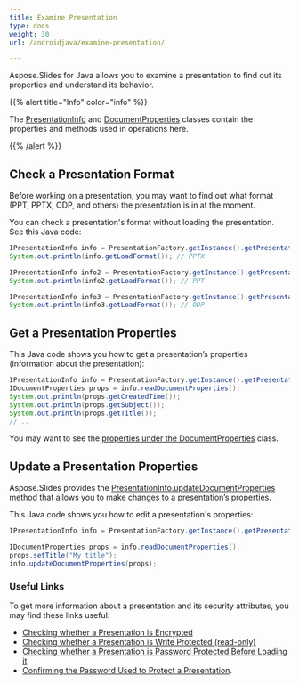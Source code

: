```yaml
---
title: Examine Presentation
type: docs
weight: 30
url: /androidjava/examine-presentation/

---
```


Aspose.Slides for Java allows you to examine a presentation to find out its properties and understand its behavior. 

{{% alert title="Info" color="info" %}} 

The [PresentationInfo](https://reference.aspose.com/slides/androidjava/com.aspose.slides/PresentationInfo) and [DocumentProperties](https://reference.aspose.com/slides/androidjava/com.aspose.slides/documentproperties/) classes contain the properties and methods used in operations here.

{{% /alert %}} 

## **Check a Presentation Format**

Before working on a presentation, you may want to find out what format (PPT, PPTX, ODP, and others) the presentation is in at the moment.

You can check a presentation's format without loading the presentation. See this Java code:

```java
IPresentationInfo info = PresentationFactory.getInstance().getPresentationInfo("pres.pptx");
System.out.println(info.getLoadFormat()); // PPTX

IPresentationInfo info2 = PresentationFactory.getInstance().getPresentationInfo("pres.ppt");
System.out.println(info2.getLoadFormat()); // PPT

IPresentationInfo info3 = PresentationFactory.getInstance().getPresentationInfo("pres.odp");
System.out.println(info3.getLoadFormat()); // ODP
```

## **Get a Presentation Properties**

This Java code shows you how to get a presentation’s properties (information about the presentation):

```java
IPresentationInfo info = PresentationFactory.getInstance().getPresentationInfo("pres.pptx");
IDocumentProperties props = info.readDocumentProperties();
System.out.println(props.getCreatedTime());
System.out.println(props.getSubject());
System.out.println(props.getTitle());
// .. 
```

You may want to see the [properties under the DocumentProperties](https://reference.aspose.com/slides/androidjava/com.aspose.slides/documentproperties/#DocumentProperties--) class.

## **Update a Presentation Properties**

Aspose.Slides provides the [PresentationInfo.updateDocumentProperties](https://reference.aspose.com/slides/androidjava/com.aspose.slides/PresentationInfo#updateDocumentProperties-com.aspose.slides.IDocumentProperties-) method that allows you to make changes to a presentation’s properties.

This Java code shows you how to edit a presentation's properties:

```java
IPresentationInfo info = PresentationFactory.getInstance().getPresentationInfo("pres.pptx");

IDocumentProperties props = info.readDocumentProperties();
props.setTitle("My title");
info.updateDocumentProperties(props);
```

### **Useful Links**

To get more information about a presentation and its security attributes, you may find these links useful:

- [Checking whether a Presentation is Encrypted](https://docs.aspose.com/slides/androidjava/password-protected-presentation/#checking-whether-a-presentation-is-encrypted)
- [Checking whether a Presentation is Write Protected (read-only)](https://docs.aspose.com/slides/androidjava/password-protected-presentation/#checking-whether-a-presentation-is-write-protected)
- [Checking whether a Presentation is Password Protected Before Loading it](https://docs.aspose.com/slides/androidjava/password-protected-presentation/#checking-whether-a-presentation-is-password-protected-before-loading-it)
- [Confirming the Password Used to Protect a Presentation](https://docs.aspose.com/slides/androidjava/password-protected-presentation/#validating-or-confirming-that-a-specific-password-has-been-used-to-protect-a-presentation).